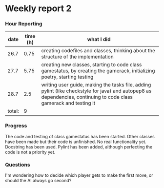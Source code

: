 # Weekly report 2

### Hour Reporting
| **date** | **time (h)** | **what I did** 
| --------- | ----------- | --------- 
| 26.7 | 0.75 | creating codefiles and classes, thinking about the structure of the implementation
| 27.7 | 5.75 | creating new classes, starting to code class gamestatus, by creating the gamerack, initializing poetry, starting testing
| 28.7 | 2.5 | writing user guide, making the tasks file, adding pylint (like checkstyle for java) and autopep8 as dependencies, continuing to code class gamerack and testing it
| total: | 9

### Progress
The code and testing of class gamestatus has been started. Other classes have been made but their code is unfinished. No real functionality yet. Docstring has been used. Pylint has been added, although perfecting the code is not a priority yet.

### Questions
I'm wondering how to decide which player gets to make the first move, or should the AI always go second?
